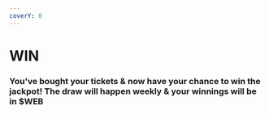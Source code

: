 ```yaml
---
coverY: 0
---
```


# WIN

### You've bought your tickets & now have your chance to win the jackpot! The draw will happen weekly & your winnings will be in $WEB
